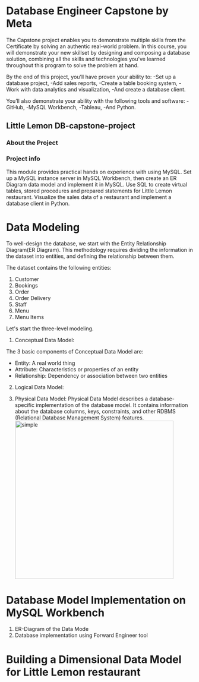 # Database Engineer Capstone by Meta
The Capstone project enables you to demonstrate multiple skills from the Certificate by solving an authentic real-world problem. In this course, you will demonstrate your new skillset by designing and composing a database solution, combining all the skills and technologies you've learned throughout this program to solve the problem at hand.

By the end of this project, you’ll have proven your ability to:
-Set up a database project,
-Add sales reports,
-Create a table booking system,
-Work with data analytics and visualization,
-And create a database client.

You’ll also demonstrate your ability with the following tools and software:
-GitHub,
-MySQL Workbench,
-Tableau,
-And Python.

## Little Lemon DB-capstone-project
### About the Project
### Project info
This module provides practical hands on experience with using MySQL. Set up a MySQL instance server in MySQL Workbench, then create an ER Diagram data model and implement it in MySQL. Use SQL to create virtual tables, stored procedures and prepared statements for Little Lemon restaurant. Visualize the sales data of a restaurant and implement a database client in Python.

# Data Modeling
To well-design the database, we start with the Entity Relationship Diagram(ER Diagram). This methodology requires dividing the information in the dataset into entities, and defining the relationship between them.

The dataset contains the following entities:

1. Customer
2. Bookings
3. Order
4. Order Delivery
5. Staff
6. Menu
7. Menu Items

Let's start the three-level modeling.

1. Conceptual Data Model:

  The 3 basic components of Conceptual Data Model are:
  - Entity: A real world thing
  - Attribute: Characteristics or properties of an entity
  - Relationship: Dependency or association between two entities

2. Logical Data Model:

3. Physical Data Model:
   Physical Data Model describes a database-specific implementation of the database model. It contains information about the database columns, keys, constraints, and other RDBMS (Relational Database Management System) features.
   <img width="426" alt="simple" src="https://github.com/juan-paulatino/db-capstone-project/assets/118320209/ee785447-3f75-4a31-9f70-c4e1a360b15d">

# Database Model Implementation on MySQL Workbench
1. ER-Diagram of the Data Mode
2. Database implementation using Forward Engineer tool

# Building a Dimensional Data Model for Little Lemon restaurant










